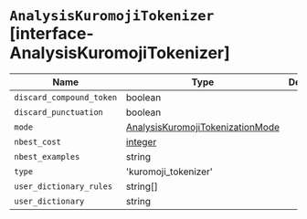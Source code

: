 # `AnalysisKuromojiTokenizer` [interface-AnalysisKuromojiTokenizer]

| Name | Type | Description |
| - | - | - |
| `discard_compound_token` | boolean | &nbsp; |
| `discard_punctuation` | boolean | &nbsp; |
| `mode` | [AnalysisKuromojiTokenizationMode](./AnalysisKuromojiTokenizationMode.md) | &nbsp; |
| `nbest_cost` | [integer](./integer.md) | &nbsp; |
| `nbest_examples` | string | &nbsp; |
| `type` | 'kuromoji_tokenizer' | &nbsp; |
| `user_dictionary_rules` | string[] | &nbsp; |
| `user_dictionary` | string | &nbsp; |
